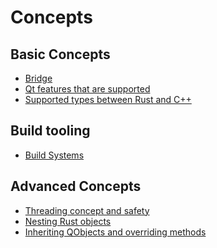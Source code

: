 <!--
SPDX-FileCopyrightText: 2021 Klarälvdalens Datakonsult AB, a KDAB Group company <info@kdab.com>
SPDX-FileContributor: Andrew Hayzen <andrew.hayzen@kdab.com>
SPDX-FileContributor: Leon Matthes <leon.matthes@kdab.com>

SPDX-License-Identifier: MIT OR Apache-2.0
-->

# Concepts

## Basic Concepts

  * [Bridge](./bridge.md)
  * [Qt features that are supported](./qt.md)
  * [Supported types between Rust and C++](./types.md)

## Build tooling

  * [Build Systems](./build_systems.md)

## Advanced Concepts

  * [Threading concept and safety](./threading.md)
  * [Nesting Rust objects](./nested_objects.md)
  * [Inheriting QObjects and overriding methods](./inheritance.md)

